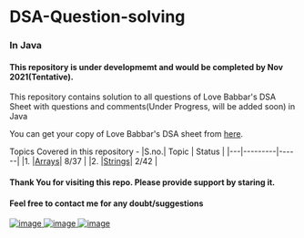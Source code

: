 # DSA-Question-solving
### In Java
#### This repository is under developmemt and would be completed by Nov 2021(Tentative).
This repository contains solution to all questions of Love Babbar's DSA Sheet with questions and comments(Under Progress, will be added soon) in Java

You can get your copy of Love Babbar's DSA sheet from [here](https://docs.google.com/spreadsheets/d/1vpCqP2xyKXSRLttR3TFha06efWvgoZbs/edit?usp=sharing&ouid=108314621493978613504&rtpof=true&sd=true).

Topics Covered in this repository - 
|S.no.| Topic | Status |
|---|---------|------|
|1. |[Arrays](https://github.com/luvksahu/DSA-450-In-Java/tree/main/Array)| 8/37 |
|2. |[Strings](https://github.com/luvksahu/DSA-450-In-Java/tree/main/String)| 2/42 |



#### Thank You for visiting this repo. Please provide support by staring it.
#### Feel free to contact me for any doubt/suggestions
[![image](https://user-images.githubusercontent.com/74068552/128004471-32cc18b7-4ce6-4faa-9536-410607433b08.png)
](lksahuji365@gmail.com)   [![image](https://user-images.githubusercontent.com/74068552/128004564-e85e171a-0869-4c1f-9451-eb49254e8ea9.png)
](https://www.linkedin.com/in/luv-sahu-182356200/)     [![image](https://user-images.githubusercontent.com/74068552/128004703-5babc26d-679a-43a0-8d6b-9e4146d8f65a.png)
](https://twitter.com/luv_k_sahu)

